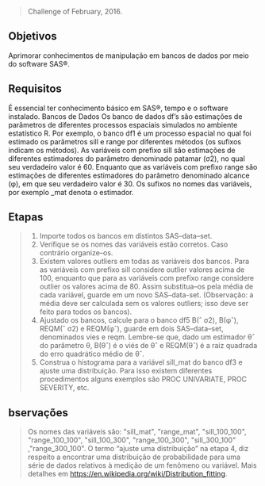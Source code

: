 > Challenge of February, 2016.

## Objetivos
Aprimorar conhecimentos de manipulação em bancos de dados por meio do software SAS®.
## Requisitos
É essencial ter conhecimento básico em SAS®, tempo e o software instalado.
Bancos de Dados
Os banco de dados df’s são estimações de parâmetros de diferentes processos espaciais simulados no
ambiente estatístico R. Por exemplo, o banco df1 é um processo espacial no qual foi estimado os
parâmetros sill e range por diferentes métodos (os sufixos indicam os métodos).
As variáveis com prefixo sill são estimações de diferentes estimadores do parâmetro denominado
patamar (σ2), no qual seu verdadeiro valor é 60. Enquanto que as variáveis com prefixo range são
estimações de diferentes estimadores do parâmetro denominado alcance (φ), em que seu verdadeiro
valor é 30. Os sufixos no nomes das variáveis, por exemplo _mat denota o estimador.
## Etapas
> 1. Importe todos os bancos em distintos SAS–data–set.
> 2. Verifique se os nomes das variáveis estão corretos. Caso contrário organize–os.
> 3. Existem valores outliers em todas as variáveis dos bancos. Para as variáveis com prefixo sill
considere outlier valores acima de 100, enquanto que para as variáveis com prefixo range considere outlier os valores acima de 80. Assim substitua–os pela média de cada variável, guarde
em um novo SAS–data-set. (Observação: a média deve ser calculada sem os valores outliers;
isso deve ser feito para todos os bancos).
> 4. Ajustado os bancos, calcule para o banco df5 B(ˆ σ2), B(φˆ), REQM(ˆ σ2) e REQM(φˆ), guarde em
dois SAS–data–set, denominados vies e reqm.
Lembre-se que, dado um estimador θˆ do parâmetro θ, B(θˆ) é o viés de θˆ e REQM(θˆ) é a raiz
quadrada do erro quadrático médio de θˆ.
> 5. Construa o histograma para a variável sill_mat do banco df3 e ajuste uma distribuição. Para
isso existem diferentes procedimentos alguns exemplos são PROC UNIVARIATE, PROC SEVERITY, etc.
## bservações
> Os nomes das variáveis são: "sill_mat", "range_mat", "sill_100_100", "range_100_100",
"sill_100_300", "range_100_300", "sill_300_100" ,"range_300_100".
> O termo “ajuste uma distribuição” na etapa 4, diz respeito a encontrar uma distribuição de
probabilidade para uma série de dados relativos à medição de um fenômeno ou variável. Mais
detalhes em https://en.wikipedia.org/wiki/Distribution_fitting.
